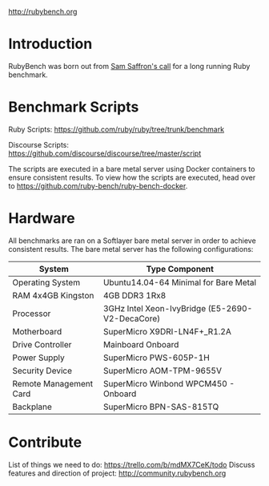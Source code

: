 http://rubybench.org

# Introduction

RubyBench was born out from
[Sam Saffron's call](http://samsaffron.com/archive/2013/12/11/call-to-action-long-running-ruby-benchmark) for a long running Ruby benchmark.

# Benchmark Scripts

Ruby Scripts: https://github.com/ruby/ruby/tree/trunk/benchmark

Discourse Scripts: https://github.com/discourse/discourse/tree/master/script

The scripts are executed in a bare metal server using Docker containers to ensure
consistent results. To view how the scripts are executed, head over to
https://github.com/ruby-bench/ruby-bench-docker.

# Hardware

All benchmarks are ran on a Softlayer bare metal server in order to achieve consistent results. The bare metal server has the following configurations:

System | Type Component
--- | ---
Operating System | Ubuntu14.04-64 Minimal for Bare Metal
RAM 4x4GB Kingston | 4GB DDR3 1Rx8
Processor | 3GHz Intel Xeon-IvyBridge (E5-2690-V2-DecaCore)
Motherboard | SuperMicro X9DRI-LN4F+_R1.2A
Drive Controller | Mainboard Onboard
Power Supply | SuperMicro PWS-605P-1H
Security Device | SuperMicro AOM-TPM-9655V
Remote Management Card | SuperMicro Winbond WPCM450 - Onboard
Backplane | SuperMicro BPN-SAS-815TQ

# Contribute
List of things we need to do: https://trello.com/b/mdMX7CeK/todo
Discuss features and direction of project: http://community.rubybench.org

